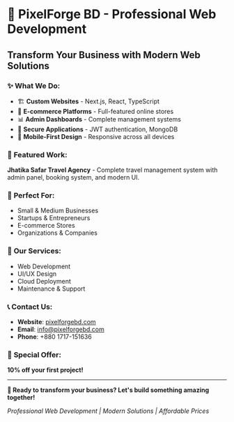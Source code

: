 # 🚀 PixelForge BD - Professional Web Development

## Transform Your Business with Modern Web Solutions

### ✨ **What We Do:**
- 🏗️ **Custom Websites** - Next.js, React, TypeScript
- 🛒 **E-commerce Platforms** - Full-featured online stores
- 📊 **Admin Dashboards** - Complete management systems
- 🔐 **Secure Applications** - JWT authentication, MongoDB
- 📱 **Mobile-First Design** - Responsive across all devices

### 🌟 **Featured Work:**
**Jhatika Safar Travel Agency** - Complete travel management system with admin panel, booking system, and modern UI.

### 🎯 **Perfect For:**
- Small & Medium Businesses
- Startups & Entrepreneurs
- E-commerce Stores
- Organizations & Companies

### 💼 **Our Services:**
- Web Development
- UI/UX Design
- Cloud Deployment
- Maintenance & Support

### 📞 **Contact Us:**
- **Website**: [pixelforgebd.com](https://pixelforgebd.com)
- **Email**: info@pixelforgebd.com
- **Phone**: +880 1717-151636

### 🎁 **Special Offer:**
**10% off your first project!**

---

**🌟 Ready to transform your business? Let's build something amazing together!**

*Professional Web Development | Modern Solutions | Affordable Prices*
